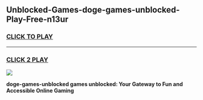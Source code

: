 
## Unblocked-Games-doge-games-unblocked-Play-Free-n13ur
<h3>
<a href="https://premium76.site?title=doge-games-unblocked&ref=19M">CLICK TO PLAY</a></h3>
<hr>

<h3>
<a href="https://premium76.site?title=doge-games-unblocked&ref=19M">CLICK 2 PLAY</a>
  
</h3>

<a href="https://premium76.site?title=doge-games-unblocked&ref=19M"><img src="https://clearcache.store/games.png"></a>


**doge-games-unblocked games unblocked: Your Gateway to Fun and Accessible Online Gaming**
